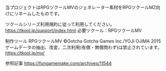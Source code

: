 当プロジェクトはRPGツクールMVのジェネレーター素材をRPGツクールMZ向けにリネームしたものです。

ツクールシリーズ利用規約に従って利用してください。
https://tkool.jp/support/index.html
必要ツクール：RPGツクールMV


制作ツール
RPGツクールMV
©Gotcha Gotcha Games Inc./YOJI OJIMA 2015
ゲームデータの抽出、改変、二次利用(有償・無償問わず)は禁止されています。
https://tkool.jp/mv/


参照記事
https://fungamemake.com/archives/11544
